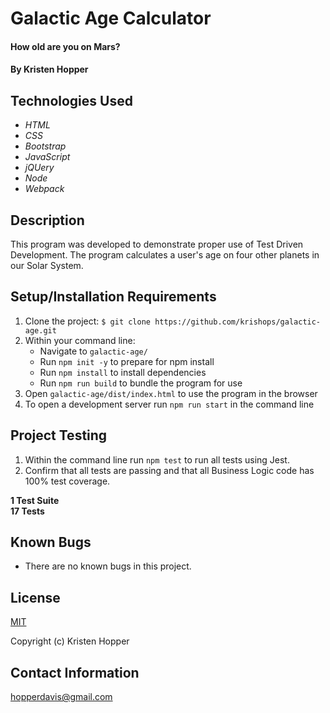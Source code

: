 # Galactic Age Calculator

#### How old are you on Mars?

#### By Kristen Hopper

## Technologies Used

* _HTML_
* _CSS_
* _Bootstrap_
* _JavaScript_
* _jQUery_
* _Node_
* _Webpack_

## Description

This program was developed to demonstrate proper use of Test Driven Development. The program calculates a user's age on four other planets in our Solar System. 

## Setup/Installation Requirements

1. Clone the project: `$ git clone https://github.com/krishops/galactic-age.git`
2. Within your command line:
    * Navigate to `galactic-age/`
    * Run `npm init -y` to prepare for npm install
    * Run `npm install` to install dependencies
    * Run `npm run build` to bundle the program for use
3. Open `galactic-age/dist/index.html` to use the program in the browser
4. To open a development server run `npm run start` in the command line

## Project Testing

1. Within the command line run `npm test` to run all tests using Jest.
2. Confirm that all tests are passing and that all Business Logic code has 100% test coverage.

**1 Test Suite**  
**17 Tests**

## Known Bugs

* There are no known bugs in this project.

## License

[MIT](https://opensource.org/licenses/MIT)

Copyright (c) Kristen Hopper

## Contact Information

hopperdavis@gmail.com

